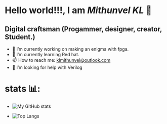 <h1><strong>Hello world!!!, I am <em>Mithunvel KL</em> </strong>🤠</h1>

## Digital craftsman (Progammer, designer, creator, Student.)

- 🔭 I’m currently working on making an enigma with fpga.
- 🌱 I’m currently learning Red hat.
- 📫 How to reach me: klmithunvel@outlook.com
- 🤔 I’m looking for help with Verilog 
 <!---👯 I’m looking to collaborate on ...
- 💬 Ask me about ...--->

# stats 📊:
  - ![My GitHub stats](https://github-readme-stats.vercel.app/api?username=KL-Mithunvel&show_icons=true&theme=cobalt)

  - ![Top Langs](https://github-readme-stats.vercel.app/api/top-langs/?username=KL-Mithunvel&layout=compact)
